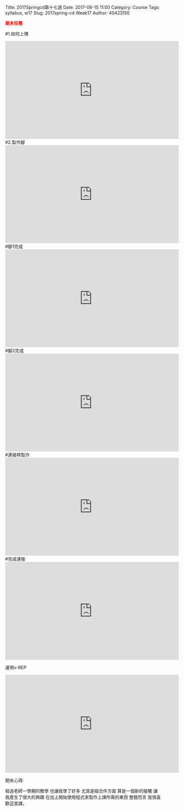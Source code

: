 Title: 2017Springcd第十七週 
Date: 2017-06-15 11:00
Category: Course
Tags: syllabus, w17
Slug: 2017spring-cd Week17
Author: 40423150

<b><font color="red">期末任務 </font></b>

<!-- PELICAN_END_SUMMARY -->
#1.如何上傳

<iframe width="560" height="315" src="https://www.youtube.com/embed/yS8amHfXdqk" frameborder="0" allowfullscreen></iframe>
#2.製作腳

<iframe width="560" height="315" src="https://www.youtube.com/embed/SL8P7bvKCT4" frameborder="0" allowfullscreen></iframe>
#腳1完成

<iframe width="560" height="315" src="https://www.youtube.com/embed/HU03kqsEMeY" frameborder="0" allowfullscreen></iframe>
#腳2完成

<iframe width="560" height="315" src="https://www.youtube.com/embed/h4dmJf5oQO4" frameborder="0" allowfullscreen></iframe>
#連接桿製作

<iframe width="560" height="315" src="https://www.youtube.com/embed/vcii4QAkq6A" frameborder="0" allowfullscreen></iframe>
#完成連接

<iframe width="560" height="315" src="https://www.youtube.com/embed/c4D4zisqbs8" frameborder="0" allowfullscreen></iframe>

運用v-REP

<iframe width="560" height="315" src="https://www.youtube.com/embed/kJl5LlGwscI" frameborder="0" allowfullscreen></iframe>

期末心得:

經過老師一學期的教學 也讓我學了好多 尤其是組合件方面 算是一個新的接觸 讓我產生了很大的興趣 在加上開始使用程式來製作上課所需的東西 整題而言 我很喜歡這堂課。 

